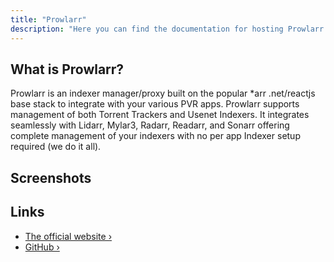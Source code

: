 ```yaml
---
title: "Prowlarr"
description: "Here you can find the documentation for hosting Prowlarr with Coolify."
---
```


<ZoomableImage src="/docs/images/services/prowlarr.svg" />


## What is Prowlarr?

Prowlarr is an indexer manager/proxy built on the popular \*arr .net/reactjs base stack to integrate with your various PVR apps. Prowlarr supports management of both Torrent Trackers and Usenet Indexers. It integrates seamlessly with Lidarr, Mylar3, Radarr, Readarr, and Sonarr offering complete management of your indexers with no per app Indexer setup required (we do it all).

## Screenshots

<ZoomableImage src="/docs/images/services/prowlarr.webp" />

## Links

- [The official website ›](https://prowlarr.com/)
- [GitHub ›](https://github.com/Prowlarr/Prowlarr)
